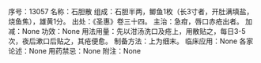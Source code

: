 序号：13057
名称：石胆散
组成：石胆半两，鲫鱼1枚（长3寸者，开肚满填盐，烧鱼焦），雄黄1分。
出处：《圣惠》卷三十四。
主治：急疳，唇口赤疮出者。
加减：None
功效：None
用法用量：先以泔汤洗口及疮上，用散贴之，每日3-5次，夜后漱口后贴之，其疮便愈。
制备方法：上为细末。
临床应用：None
各家论述：None
用药禁忌：None
附注：None
